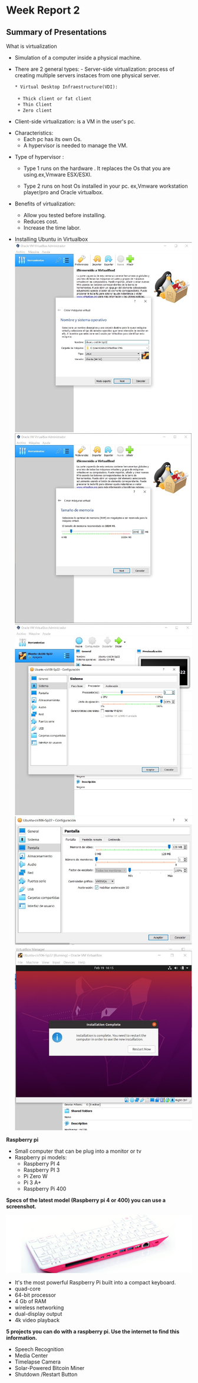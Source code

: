 # Week Report 2
## Summary of Presentations

What is virtualization
- Simulation of a computer inside a  physical machine.
- There are 2 general types:
      - Server-side virtualization: process of creating multiple servers instaces from one physical server.
  
      * Virtual Desktop Infraestructure(VDI):
  
       + Thick client or fat client
       + Thin Client
       + Zero client
  
- Client-side virtualization: is a VM in the user's pc.
 + Characteristics:
   - Each pc has its own Os.
   - A hypervisor is needed to manage the VM.
- Type of hypervisor :
   * Type 1 runs on the hardware . It replaces the Os that you are using.ex,Vmware ESX/ESXI.
  
   * Type 2 runs on host Os installed in your pc. ex,Vmware workstation player/pro and Oracle virtualbox.
- Benefits of virtualization:
  - Allow you tested  before installing.
  - Reduces cost.
  - Increase the time labor.
  
 - Installing Ubuntu in Virtualbox 
 ![ubuntuinsta1](UbuInst01.jpg)
 ![ubuntuinsta2](UbuInst02.jpg)
 ![ubuntuinsta5](UbunInst05.jpg)
 ![ubuntuinsta6](UbuInst06.jpg)
 ![q3.1](q3.1.jpg)


**Raspberry pi**
- Small computer that can be plug into a monitor or tv
- Raspberry pi models:
   -   Raspberry PI 4
   - Raspberry PI 3
   - Pi Zero W
   - Pi 3 A+
   - Raspberry Pi 400
  

**Specs of the latest model (Raspberry pi 4 or 400) you can use a screenshot.**

![Rasp400](Raspberry400.jpg)
- It's the most powerful Raspberry Pi  built into a compact keyboard.
- quad-core
- 64-bit processor
- 4 Gb of RAM
- wireless networking
- dual-display output
- 4k video playback
  





**5 projects you can do with a raspberry pi. Use the internet to find this information.**
- Speech Recognition
- Media Center
- Timelapse Camera
- Solar-Powered Bitcoin Miner
- Shutdown /Restart Button
  
  

